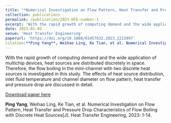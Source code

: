 ```yaml
---
title: "*Numerical Investigation on Flow Pattern, Heat Transfer and Pressure Drop Characteristics of Flow Boiling with Discrete Heat Sources*"
collection: publications
permalink: /publication/2023-HTE-number-1
excerpt: 'With the rapid growth of computing demand and the wide application of multichip devices, heat sources are distributed discretely in space. Therefore, the flow boiling in the mini-channel with two discrete heat sources is investigated in this study. The effects of heat source distribution, inlet fluid temperature and channel diameter on flow pattern, heat transfer and pressure drop are discussed in detail.'
date: 2023-01-02
venue: 'Heat Transfer Engineering'
paperurl: 'https://doi.org/10.1080/01457632.2023.2213997'
citation:**Ping Yang**, Weihao Ling, Ke Tian, et al. Numerical Investigation on Flow Pattern, Heat Transfer and Pressure Drop Characteristics of Flow Boiling with Discrete Heat Sources[J]. Heat Transfer Engineering, 2023: 1-14.
---
```

With the rapid growth of computing demand and the wide application of multichip devices, heat sources are distributed discretely in space. Therefore, the flow boiling in the mini-channel with two discrete heat sources is investigated in this study. The effects of heat source distribution, inlet fluid temperature and channel diameter on flow pattern, heat transfer and pressure drop are discussed in detail.

[Download paper here](http://Yp12138.github.io/files/HTE.pdf)

**Ping Yang**, Weihao Ling, Ke Tian, et al. Numerical Investigation on Flow Pattern, Heat Transfer and Pressure Drop Characteristics of Flow Boiling with Discrete Heat Sources[J]. Heat Transfer Engineering, 2023: 1-14.

